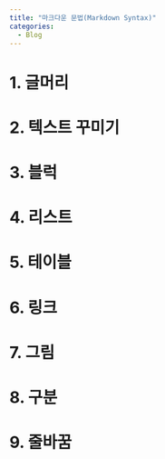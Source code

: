 ```yaml
---
title: "마크다운 문법(Markdown Syntax)"
categories:
  - Blog
---
```


# 1. 글머리

# 2. 텍스트 꾸미기

# 3. 블럭

# 4. 리스트

# 5. 테이블

# 6. 링크

# 7. 그림

# 8. 구분

# 9. 줄바꿈

